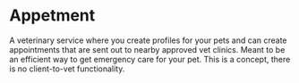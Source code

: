 # Appetment
A veterinary service where you create profiles for your pets and can create appointments that are sent out to nearby approved vet clinics. Meant to be an efficient way to get emergency care for your pet. This is a concept, there is no client-to-vet functionality.
